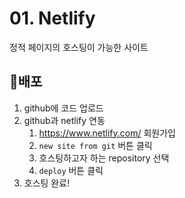 # 01. Netlify

정적 페이지의 호스팅이 가능한 사이트

## 🍞배포

1. github에 코드 업로드
2. github과 netlify 연동
   1. https://www.netlify.com/ 회원가입
   2. `new site from git` 버튼 클릭
   3. 호스팅하고자 하는 repository 선택
   4. `deploy` 버튼 클릭
3. 호스팅 완료!
